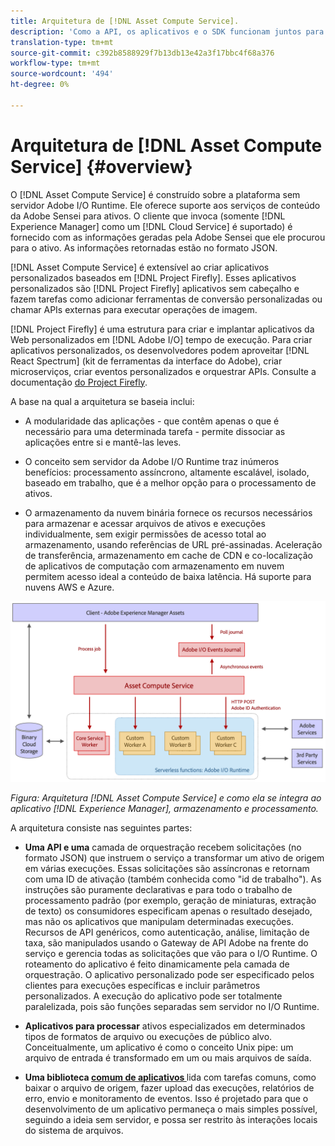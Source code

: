 ```yaml
---
title: Arquitetura de [!DNL Asset Compute Service].
description: 'Como a API, os aplicativos e o SDK funcionam juntos para fornecer um serviço de processamento de ativos nativo na nuvem. [!DNL Asset Compute Service] '
translation-type: tm+mt
source-git-commit: c392b8588929f7b13db13e42a3f17bbc4f68a376
workflow-type: tm+mt
source-wordcount: '494'
ht-degree: 0%

---
```



# Arquitetura de [!DNL Asset Compute Service] {#overview}

O [!DNL Asset Compute Service] é construído sobre a plataforma sem servidor Adobe I/O Runtime. Ele oferece suporte aos serviços de conteúdo da Adobe Sensei para ativos. O cliente que invoca (somente [!DNL Experience Manager] como um [!DNL Cloud Service] é suportado) é fornecido com as informações geradas pela Adobe Sensei que ele procurou para o ativo. As informações retornadas estão no formato JSON.

[!DNL Asset Compute Service] é extensível ao criar aplicativos personalizados baseados em  [!DNL Project Firefly]. Esses aplicativos personalizados são [!DNL Project Firefly] aplicativos sem cabeçalho e fazem tarefas como adicionar ferramentas de conversão personalizadas ou chamar APIs externas para executar operações de imagem.

[!DNL Project Firefly] é uma estrutura para criar e implantar aplicativos da Web personalizados em  [!DNL Adobe I/O] tempo de execução. Para criar aplicativos personalizados, os desenvolvedores podem aproveitar [!DNL React Spectrum] (kit de ferramentas da interface do Adobe), criar microserviços, criar eventos personalizados e orquestrar APIs. Consulte a documentação [do Project Firefly](https://www.adobe.io/apis/experienceplatform/project-firefly/docs.html).

A base na qual a arquitetura se baseia inclui:

* A modularidade das aplicações - que contêm apenas o que é necessário para uma determinada tarefa - permite dissociar as aplicações entre si e mantê-las leves.

* O conceito sem servidor da Adobe I/O Runtime traz inúmeros benefícios: processamento assíncrono, altamente escalável, isolado, baseado em trabalho, que é a melhor opção para o processamento de ativos.

* O armazenamento da nuvem binária fornece os recursos necessários para armazenar e acessar arquivos de ativos e execuções individualmente, sem exigir permissões de acesso total ao armazenamento, usando referências de URL pré-assinadas. Aceleração de transferência, armazenamento em cache de CDN e co-localização de aplicativos de computação com armazenamento em nuvem permitem acesso ideal a conteúdo de baixa latência. Há suporte para nuvens AWS e Azure.

![Arquitetura do serviço de Asset computes](assets/architecture-diagram.png)

*Figura: Arquitetura  [!DNL Asset Compute Service] e como ela se integra ao aplicativo  [!DNL Experience Manager], armazenamento e processamento.*

A arquitetura consiste nas seguintes partes:

* **Uma API e uma** camada de orquestração recebem solicitações (no formato JSON) que instruem o serviço a transformar um ativo de origem em várias execuções. Essas solicitações são assíncronas e retornam com uma ID de ativação (também conhecida como &quot;id de trabalho&quot;). As instruções são puramente declarativas e para todo o trabalho de processamento padrão (por exemplo, geração de miniaturas, extração de texto) os consumidores especificam apenas o resultado desejado, mas não os aplicativos que manipulam determinadas execuções. Recursos de API genéricos, como autenticação, análise, limitação de taxa, são manipulados usando o Gateway de API Adobe na frente do serviço e gerencia todas as solicitações que vão para o I/O Runtime. O roteamento do aplicativo é feito dinamicamente pela camada de orquestração. O aplicativo personalizado pode ser especificado pelos clientes para execuções específicas e incluir parâmetros personalizados. A execução do aplicativo pode ser totalmente paralelizada, pois são funções separadas sem servidor no I/O Runtime.

* **Aplicativos para processar** ativos especializados em determinados tipos de formatos de arquivo ou execuções de público alvo. Conceitualmente, um aplicativo é como o conceito Unix pipe: um arquivo de entrada é transformado em um ou mais arquivos de saída.

* **Uma biblioteca  [comum de aplicativos ](https://github.com/adobe/asset-compute-sdk)** lida com tarefas comuns, como baixar o arquivo de origem, fazer upload das execuções, relatórios de erro, envio e monitoramento de eventos. Isso é projetado para que o desenvolvimento de um aplicativo permaneça o mais simples possível, seguindo a ideia sem servidor, e possa ser restrito às interações locais do sistema de arquivos.

<!-- TBD:

* About the YAML file?
* See [https://github.com/AdobeDocs/project-firefly/blob/master/getting_started/first_app.md#5-anatomy-of-a-project-firefly-application](https://github.com/AdobeDocs/project-firefly/blob/master/getting_started/first_app.md#5-anatomy-of-a-project-firefly-application).

* minimize description to custom applications
* remove all internal stuff (e.g. Photoshop application, API Gateway) from text and diagram
* update diagram to focus on 3rd party custom applications ONLY
* Explain important transactions/handshakes?
* Flow of assets/control? See the illustration on the Nui diagrams wiki.
* Illustrations. See the SVG shared by Alex.
* Exceptions? Limitations? Call-outs? Gotchas?
* Do we want to add what basic processing is not available currently, that is expected by existing AEM customers?
-->
